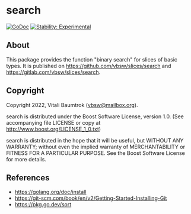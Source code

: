 # search

[![GoDoc](https://godoc.org/github.com/vbsw/slices/search?status.svg)](https://godoc.org/github.com/vbsw/slices/search) [![Stability: Experimental](https://masterminds.github.io/stability/experimental.svg)](https://masterminds.github.io/stability/experimental.html)

## About
This package provides the function "binary search" for slices of basic types. It is published on <https://github.com/vbsw/slices/search> and <https://gitlab.com/vbsw/slices/search>.

## Copyright
Copyright 2022, Vitali Baumtrok (vbsw@mailbox.org).

search is distributed under the Boost Software License, version 1.0. (See accompanying file LICENSE or copy at http://www.boost.org/LICENSE_1_0.txt)

search is distributed in the hope that it will be useful, but WITHOUT ANY WARRANTY; without even the implied warranty of MERCHANTABILITY or FITNESS FOR A PARTICULAR PURPOSE. See the Boost Software License for more details.

## References
- https://golang.org/doc/install
- https://git-scm.com/book/en/v2/Getting-Started-Installing-Git
- https://pkg.go.dev/sort
